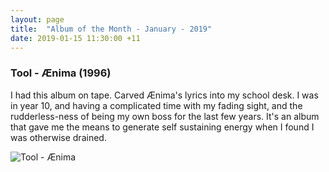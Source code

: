 ```yaml
---
layout: page
title:	"Album of the Month - January - 2019"
date: 2019-01-15 11:30:00 +11
---
```


### Tool - Ænima (1996)

I had this album on tape. Carved Ænima's lyrics into my school desk. I was in year 10, and having a complicated time with my fading sight, and the rudderless-ness of being my own boss for the last few years. It's an album that gave me the means to generate self sustaining energy when I found I was otherwise drained.

![Tool - Ænima][Ænima]

[Ænima]: https://nosratheno.github.io/images/albums/january-2019-aenima.png "Tool - Ænima"
